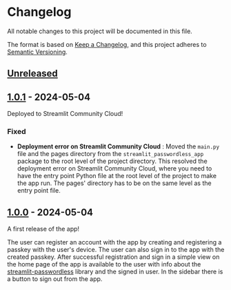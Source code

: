 # Changelog

All notable changes to this project will be documented in this file.

The format is based on [Keep a Changelog](https://keepachangelog.com/en/1.0.0/),
and this project adheres to [Semantic Versioning](https://semver.org/spec/v2.0.0.html).


## [Unreleased]


## [1.0.1] - 2024-05-04

Deployed to Streamlit Community Cloud!


### Fixed

- **Deployment error on Streamlit Community Cloud** : Moved the `main.py` file and the pages directory
  from the `streamlit_passwordless_app` package to the root level of the project directory. This resolved
  the deployment error on Streamlit Community Cloud, where you need to have the entry point Python file
  at the root level of the project to make the app run. The pages' directory has to be on the same level
  as the entry point file.


## [1.0.0] - 2024-05-04

A first release of the app!

The user can register an account with the app by creating and registering a passkey with the user's
device. The user can also sign in to the app with the created passkey. After successful registration
and sign in a simple view on the home page of the app is available to the user with info about the
[streamlit-passwordless](https://github.com/antonlydell/streamlit-passwordless) library and the
signed in user. In the sidebar there is a button to sign out from the app.


[Unreleased]: https://github.com/antonlydell/streamlit-passwordless-app/compare/v1.0.1...HEAD
[1.0.1]: https://github.com/antonlydell/streamlit-passwordless-app/releases/tag/v1.0.1
[1.0.0]: https://github.com/antonlydell/streamlit-passwordless-app/releases/tag/v1.0.0

